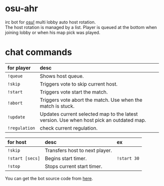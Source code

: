 # osu-ahr
irc bot for [osu!](https://osu.ppy.sh/home) multi lobby auto host rotation.  
The host rotation is managed by a list. Player is queued at the bottom when joining lobby or when his map pick was played.

# chat commands
|for player|desc|
|:--|:--|
|`!queue`| Shows host queue.|
|`!skip `| Triggers vote to skip current host.|
|`!start`| Triggers vote start the match.|
|`!abort`| Triggers vote abort the match. Use when the match is stuck.|
|`!update`| Updates current selected map to the latest version. Use when host pick an outdated map.|
|`!regulation`| check current regulation.|
 
|for host|desc|ex|
|:--|:--|:--|
|`!skip`| Transfers host to next player.||
|`!start [secs]`| Begins start timer.|`!start 30`|
|`!stop`| Stops current start timer.||

You can get the bot source code from [here](https://github.com/Meowhal/osu-ahr).